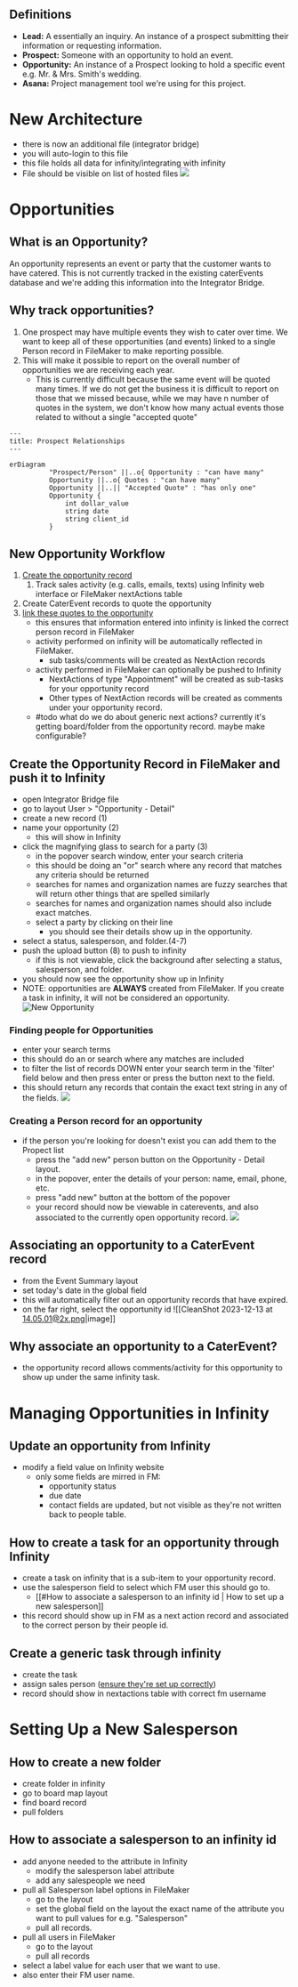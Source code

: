 ## Definitions
- __Lead:__ A essentially an inquiry. An instance of a prospect submitting their information or requesting information.
- __Prospect:__ Someone with an opportunity to hold an event.
- __Opportunity:__ An instance of a Prospect looking to hold a specific event e.g. Mr. & Mrs. Smith's wedding.
- __Asana:__ Project management tool we're using for this project. 

# New Architecture
- there is now an additional file (integrator bridge)
- you will auto-login to this file
- this file holds all data for infinity/integrating with infinity
- File should be visible on list of hosted files
![](images/CleanShot%202023-12-14%20at%2012.55.33@2x.png)


# Opportunities

## What is an Opportunity?
An opportunity represents an event or party that the customer wants to have catered. 
This is not currently tracked in the existing caterEvents database and we're adding this information into the Integrator Bridge.

## Why track opportunities?
1. One prospect may have multiple events they wish to cater over time. We want to keep all of these opportunities (and events) linked to a single Person record in FileMaker to make reporting possible.
2. This will make it possible to report on the overall number of opportunities we are receiving each year. 
	- This is currently difficult because the same event will be quoted many times. If we do not get the business it is difficult to report on those that we missed because, while we may have n number of quotes in the system, we don't know how many actual events those related to without a single "accepted quote"

```mermaid
---
title: Prospect Relationships
---

erDiagram
          "Prospect/Person" ||..o{ Opportunity : "can have many"
          Opportunity ||..o{ Quotes : "can have many"
          Opportunity ||..|| "Accepted Quote" : "has only one"
          Opportunity {
	          int dollar_value
	          string date
	          string client_id
          }
```

## New Opportunity Workflow
1. [Create the opportunity record](#create-the-opportunity-record-in-filemaker-and-push-it-to-infinity)
	1. Track sales activity (e.g. calls, emails, texts) using Infinity web interface or FileMaker nextActions table
2. Create CaterEvent records to quote the opportunity
3. [link these quotes to the opportunity](associating-an-opportunity-to-a-caterevent-record)
	- this ensures that information entered into infinity is linked the correct person record in FileMaker
	- activity performed on infinity will be automatically reflected in FileMaker.
		- sub tasks/comments will be created as NextAction records
	- activity performed in FileMaker can optionally be pushed to Infinity
		- NextActions of type "Appointment" will be created as sub-tasks for your opportunity record
		- Other types of NextAction records will be created as comments under your opportunity record.
	- #todo what do we do about generic next actions? currently it's getting board/folder from the opportunity record. maybe make configurable?

## Create the Opportunity Record in FileMaker and push it to Infinity
- open Integrator Bridge file
- go to layout User > "Opportunity - Detail"
- create a new record (1)
- name your opportunity (2) 
	- this will show in Infinity
- click the magnifying glass to search for a party (3)
	- in the popover search window, enter your search criteria
	- this should be doing an "or" search where any record that matches any criteria should be returned
	- searches for names and organization names are fuzzy searches that will return other things that are spelled similarly
	- searches for names and organization names should also include exact matches.
	- select a party by clicking on their line
		- you should see their details show up in the opportunity.
- select a status, salesperson, and folder.(4-7)
- push the upload button (8) to push to infinity
	- if this is not viewable, click the background after selecting a status, salesperson, and folder.
- you should now see the opportunity show up in Infinity
- NOTE: opportunities are **ALWAYS** created from FileMaker. If you create a task in infinity, it will not be considered an opportunity.
 ![New Opportunity](images/CleanShot%202023-12-14%20at%2012.38.55@2x.png)

### Finding people for Opportunities
- enter your search terms
- this should do an or search where any matches are included
- to filter the list of records DOWN enter your search term in the 'filter' field below and then press enter or press the button next to the field. 
- this should return any records that contain the exact text string in any of the fields.
![](images/CleanShot%202023-12-14%20at%2012.27.30@2x.png)

### Creating a Person record for an opportunity
- if the person you're looking for doesn't exist you can add them to the Propect list 
	- press the "add new" person button on the Opportunity - Detail layout.
	- in the popover, enter the details of your person: name, email, phone, etc. 
	- press "add new" button at the bottom of the popover
	- your record should now be viewable in caterevents, and also associated to the currently open opportunity record.
	![](images/CleanShot%202023-12-14%20at%2012.22.22@2x.png)
## Associating an opportunity to a CaterEvent record
- from the Event Summary layout
- set today's date in the global field
- this will automatically filter out an opportunity records that have expired.
- on the far right, select the opportunity id ![[CleanShot 2023-12-13 at 14.05.01@2x.png|image]] 

## Why associate an opportunity to a CaterEvent?
- the opportunity record allows comments/activity for this opportunity to show up under the same infinity task. 


# Managing Opportunities in Infinity
## Update an opportunity from Infinity
- modify a field value on Infinity website
	- only some fields are mirred in FM:
		- opportunity status
		- due date
		- contact fields are updated, but not visible as they're not written back to people table.

## How to create a task for an opportunity through Infinity
- create a task on infinity that is a sub-item to your opportunity record.
- use the salesperson field to select which FM user this should go to.
	- [[#How to associate a salesperson to an infinity id | How to set up a new salesperson]] 
- this record should show up in FM as a next action record and associated to the correct person by their people id.

## Create a generic task through infinity
- create the task
- assign sales person ([ensure they're set up correctly](#how-to-associate-a-salesperson-to-an-infinity-id))
- record should show in nextactions table with correct fm username



# Setting Up a New Salesperson
## How to create a new folder
- create folder in infinity
- go to board map layout
- find board record
- pull folders

## How to associate a salesperson to an infinity id
- add anyone needed to the attribute in Infinity
	- modify the salesperson label attribute
	- add any salespeople we need
- pull all Salesperson label options in FileMaker
	- go to the layout
	- set the global field on the layout the exact name of the attribute you want to pull values for e.g. "Salesperson"
	- pull all records.
- pull all users in FileMaker
	- go to the layout
	- pull all records
- select a label value for each user that we want to use.
- also enter their FM user name.

